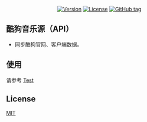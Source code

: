 <p align="center">
    <a href="https://packagist.org/packages/dexterho/kugou-music-download"><img src="https://img.shields.io/packagist/v/dexterho/kugou-music-download.svg" alt="Version"></a>
    <a href="https://packagist.org/packages/dexterho/kugou-music-download"><img src="https://img.shields.io/packagist/l/dexterho/kugou-music-download.svg" alt="License"></a>
    <a href="https://github.com/hezhizheng/KouGouMusic/tags"><img src="https://img.shields.io/github/tag/hezhizheng/KouGouMusic.svg" alt="GitHub tag"></a>
</p>


## 酷狗音乐源（API）
- 同步酷狗官网、客户端数据。

## 使用

请参考 [Test](https://github.com/hezhizheng/KouGouMusic/blob/master/tests/phpKGMusicTest.php)

## License

[MIT](./LICENSE)